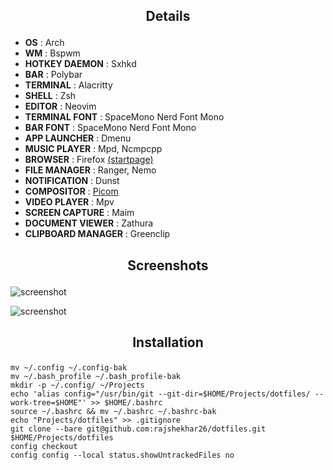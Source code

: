 ## <p align="center">Details</p>

- **OS** : Arch
- **WM** : Bspwm
- **HOTKEY DAEMON** : Sxhkd
- **BAR** : Polybar
- **TERMINAL** : Alacritty
- **SHELL** : Zsh
- **EDITOR** : Neovim
- **TERMINAL FONT** : SpaceMono Nerd Font Mono
- **BAR FONT** : SpaceMono Nerd Font Mono
- **APP LAUNCHER** : Dmenu
- **MUSIC PLAYER** : Mpd, Ncmpcpp
- **BROWSER** : Firefox [(startpage)](https://github.com/rajshekhar26/startpage)
- **FILE MANAGER** : Ranger, Nemo
- **NOTIFICATION** : Dunst
- **COMPOSITOR** : [Picom](https://github.com/ibhagwan/picom)
- **VIDEO PLAYER** : Mpv
- **SCREEN CAPTURE** : Maim
- **DOCUMENT VIEWER** : Zathura
- **CLIPBOARD MANAGER** : Greenclip

## <p align="center">Screenshots</p>

![screenshot](https://i.imgur.com/wxYaIJD.png)

![screenshot](https://i.imgur.com/pLfu66t.png)

## <p align="center">Installation</p>

```shell
mv ~/.config ~/.config-bak
mv ~/.bash_profile ~/.bash_profile-bak
mkdir -p ~/.config/ ~/Projects
echo 'alias config="/usr/bin/git --git-dir=$HOME/Projects/dotfiles/ --work-tree=$HOME"' >> $HOME/.bashrc
source ~/.bashrc && mv ~/.bashrc ~/.bashrc-bak
echo "Projects/dotfiles" >> .gitignore
git clone --bare git@github.com:rajshekhar26/dotfiles.git $HOME/Projects/dotfiles
config checkout
config config --local status.showUntrackedFiles no
```
